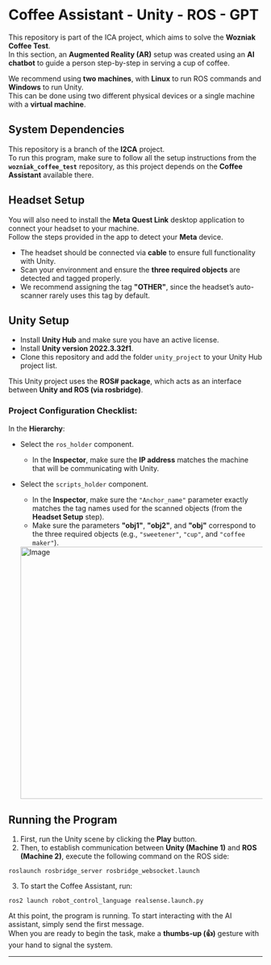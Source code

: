 # Coffee Assistant - Unity - ROS - GPT

This repository is part of the ICA project, which aims to solve the **Wozniak Coffee Test**.  
In this section, an **Augmented Reality (AR)** setup was created using an **AI chatbot** to guide a person step-by-step in serving a cup of coffee.

We recommend using **two machines**, with **Linux** to run ROS commands and **Windows** to run Unity.  
This can be done using two different physical devices or a single machine with a **virtual machine**.

> _<insert here a general demonstration video>_


## System Dependencies

This repository is a branch of the **I2CA** project.  
To run this program, make sure to follow all the setup instructions from the **`wozniak_coffee_test`** repository, as this project depends on the **Coffee Assistant** available there.


## Headset Setup

You will also need to install the **Meta Quest Link** desktop application to connect your headset to your machine.  
Follow the steps provided in the app to detect your **Meta** device.

- The headset should be connected via **cable** to ensure full functionality with Unity.
- Scan your environment and ensure the **three required objects** are detected and tagged properly.
- We recommend assigning the tag **"OTHER"**, since the headset’s auto-scanner rarely uses this tag by default.

> _<insert here a screenshot>_


## Unity Setup

- Install **Unity Hub** and make sure you have an active license.
- Install **Unity version 2022.3.32f1**.
- Clone this repository and add the folder `unity_project` to your Unity Hub project list.

This Unity project uses the **ROS# package**, which acts as an interface between **Unity and ROS (via rosbridge)**.

### Project Configuration Checklist:

In the **Hierarchy**:
- Select the `ros_holder` component.
  - In the **Inspector**, make sure the **IP address** matches the machine that will be communicating with Unity.
- Select the `scripts_holder` component.
  - In the **Inspector**, make sure the `"Anchor_name"` parameter exactly matches the tag names used for the scanned objects (from the **Headset Setup** step).
  - Make sure the parameters **"obj1"**, **"obj2"**, and **"obj"** correspond to the three required objects (e.g., `"sweetener"`, `"cup"`, and `"coffee maker"`).

  <img width="500" alt="Image" src="https://github.com/user-attachments/assets/74e30cca-1fe0-45d8-a486-aaa728945ab2" />


## Running the Program

1. First, run the Unity scene by clicking the **Play** button.
2. Then, to establish communication between **Unity (Machine 1)** and **ROS (Machine 2)**, execute the following command on the ROS side:

```
roslaunch rosbridge_server rosbridge_websocket.launch
```


3. To start the Coffee Assistant, run:

```
ros2 launch robot_control_language realsense.launch.py
```


At this point, the program is running. To start interacting with the AI assistant, simply send the first message.  
When you are ready to begin the task, make a **thumbs-up (👍)** gesture with your hand to signal the system.

---

